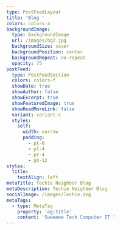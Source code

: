 ```yaml
---
type: PostFeedLayout
title: 'Blog '
colors: colors-a
backgroundImage:
  type: BackgroundImage
  url: /images/bg2.jpg
  backgroundSize: cover
  backgroundPosition: center
  backgroundRepeat: no-repeat
  opacity: 75
postFeed:
  type: PostFeedSection
  colors: colors-f
  showDate: true
  showAuthor: false
  showExcerpt: true
  showFeaturedImage: true
  showReadMoreLink: false
  variant: variant-c
  styles:
    self:
      width: narrow
      padding:
        - pt-0
        - pl-4
        - pr-4
        - pb-12
styles:
  title:
    textAlign: left
metaTitle: Techie Neighbor Blog
metaDescription: Techie Neighbor Blog
socialImage: /images/Techie.svg
metaTags:
  - type: MetaTag
    property: 'og:title'
    content: 'Suwanee Tech Computer IT '
---
```

